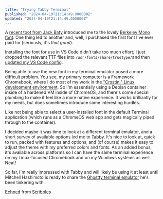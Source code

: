 ```yaml
---
title: "Trying Tabby Terminal"
published: "2024-04-19T21:14:49.000000Z"
updated: "2024-04-19T21:14:49.000000Z"
---
```


A [recent toot from Jack Baty](https://social.lol/@jbaty/112291598276004307) introduced me to the lovely [Berkeley Mono font](https://berkeleygraphics.com/typefaces/berkeley-mono/). One thing led to another and, well, I purchased the first font I've ever paid for (seriously, it's *that good*).

Installing the font for use in VS Code didn't take too much effort; I just dropped the relevant TTF files into `/usr/fonts/share/truetype/`and then [updated my VS Code config](https://github.com/jbowdre/dotfiles/commit/9d7db36307522c114d6e6f0ef32720b7935fb983).

Being able to use the new font in my terminal emulator posed a more difficult problem. You see, my primary computer is a Framework Chromebook, where I do most of my work in the ["Crostini" Linux development environment](https://chromeos.dev/en/linux). So I'm essentially using a Debian container inside of a hardened VM inside of ChromeOS, and there's some special plumbing to make it feel like a more native experience. It works brilliantly for my needs, but does sometimes introduce some interesting hurdles.

Like not being able to select a user-installed font in the default Terminal application (which runs as a ChromeOS web app and gets magically piped through to the container).

I decided maybe it was time to look at a different terminal emulator, and a short survey of available options led me to [Tabby](https://tabby.sh/). It's nice to look at, quick to run, packed with features and options, and (of course) makes it easy to adjust the theme with my preferred colors and fonts. As an added bonus, it's available across platforms so I can have the same terminal experience on my Linux-focused Chromebook and on my Windows systems as well. Neat!

So far, I'm really impressed with Tabby and will likely be using it at least until Mitchell Hashimoto is ready to share the [Ghostty terminal emulator](https://mitchellh.com/ghostty) he's been tinkering with.

[Echoed](https://echofeed.app) from [Scribbles](https://scribbles.jbowdre.lol/post/trying-tabby-terminal)